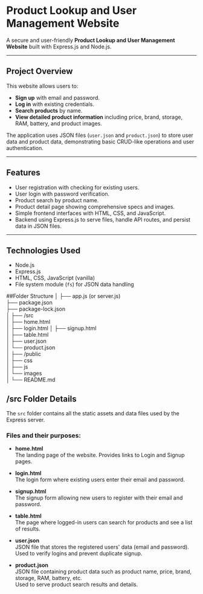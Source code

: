 # Product Lookup and User Management Website

A secure and user-friendly **Product Lookup and User Management Website** built with Express.js and Node.js.

---

## Project Overview

This website allows users to:

- **Sign up** with email and password.
- **Log in** with existing credentials.
- **Search products** by name.
- **View detailed product information** including price, brand, storage, RAM, battery, and product images.

The application uses JSON files (`user.json` and `product.json`) to store user data and product data, demonstrating basic CRUD-like operations and user authentication.

---

## Features

- User registration with checking for existing users.
- User login with password verification.
- Product search by product name.
- Product detail page showing comprehensive specs and images.
- Simple frontend interfaces with HTML, CSS, and JavaScript.
- Backend using Express.js to serve files, handle API routes, and persist data in JSON files.

---

## Technologies Used

- Node.js
- Express.js
- HTML, CSS, JavaScript (vanilla)
- File system module (`fs`) for JSON data handling

 ##Folder Structure
│
├── app.js (or server.js)          
├── package.json                        
├── package-lock.json                   
│
├── /src                               
│   ├── home.html                      
│   ├── login.html
│   ├── signup.html                  
│   ├── table.html                    
│   ├── user.json                     
│   └── product.json                 
│
├── /public                         
│   ├── css                        
│   ├── js                          
│   └── images                       
│
└── README.md       

## /src Folder Details

The `src` folder contains all the static assets and data files used by the Express server.

### Files and their purposes:

- **home.html**  
  The landing page of the website. Provides links to Login and Signup pages.

- **login.html**  
  The login form where existing users enter their email and password.

- **signup.html**  
  The signup form allowing new users to register with their email and password.

- **table.html**  
  The page where logged-in users can search for products and see a list of results.

- **user.json**  
  JSON file that stores the registered users' data (email and password).  
  Used to verify logins and prevent duplicate signup.

- **product.json**  
  JSON file containing product data such as product name, price, brand, storage, RAM, battery, etc.  
  Used to serve product search results and details.
